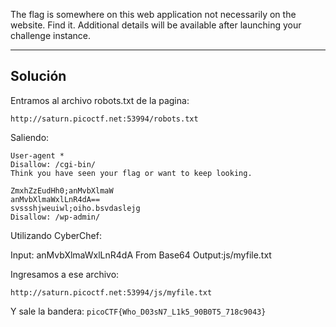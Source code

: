 The flag is somewhere on this web application not necessarily on the website. Find it.
Additional details will be available after launching your challenge instance.
_________
## Solución
Entramos al archivo robots.txt de la pagina:

```shell
http://saturn.picoctf.net:53994/robots.txt
```
Saliendo:
```
User-agent *
Disallow: /cgi-bin/
Think you have seen your flag or want to keep looking.

ZmxhZzEudHh0;anMvbXlmaW
anMvbXlmaWxlLnR4dA==
svssshjweuiwl;oiho.bsvdaslejg
Disallow: /wp-admin/
```

Utilizando CyberChef:

Input: anMvbXlmaWxlLnR4dA
From Base64
Output:js/myfile.txt

Ingresamos a ese archivo:

```shell
http://saturn.picoctf.net:53994/js/myfile.txt
```
Y sale la bandera:
`picoCTF{Who_D03sN7_L1k5_90B0T5_718c9043}`

